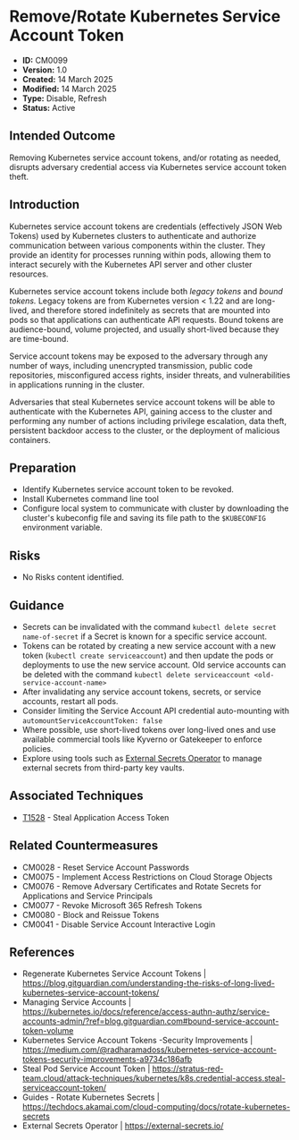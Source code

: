 # Remove/Rotate Kubernetes Service Account Token

* **ID:** CM0099
* **Version:** 1.0
* **Created:** 14 March 2025
* **Modified:** 14 March 2025
* **Type:** Disable, Refresh
* **Status:** Active

## Intended Outcome

Removing Kubernetes service account tokens, and/or rotating as needed, disrupts adversary credential access via Kubernetes service account token theft. 

## Introduction

Kubernetes service account tokens are credentials (effectively JSON Web Tokens) used by Kubernetes clusters to authenticate and authorize communication between various components within the cluster. They provide an identity for processes running within pods, allowing them to interact securely with the Kubernetes API server and other cluster resources. 

Kubernetes service account tokens include both *legacy tokens* and *bound tokens.* Legacy tokens are from Kubernetes version < 1.22 and are long-lived, and therefore stored indefinitely as secrets that are mounted into pods so that applications can authenticate API requests. Bound tokens are audience-bound, volume projected, and usually short-lived because they are time-bound. 

Service account tokens may be exposed to the adversary through any number of ways, including unencrypted transmission, public code repositories, misconfigured access rights, insider threats, and vulnerabilities in applications running in the cluster. 

Adversaries that steal Kubernetes service account tokens will be able to authenticate with the Kubernetes API, gaining access to the cluster and performing any number of actions including privilege escalation, data theft, persistent backdoor access to the cluster, or the deployment of malicious containers. 
  

## Preparation

- Identify Kubernetes service account token to be revoked.
- Install Kubernetes command line tool
- Configure local system to communicate with cluster by downloading the cluster's kubeconfig file and saving its file path to the `$KUBECONFIG` environment variable.

## Risks

- No Risks content identified.

## Guidance

- Secrets can be invalidated with the command `kubectl delete secret name-of-secret` if a Secret is known for a specific service account. 
- Tokens can be rotated by creating a new service account with a new token (`kubectl create serviceaccount`) and then update the pods or deployments to use the new service account. Old service accounts can be deleted with the command `kubectl delete serviceaccount <old-service-account-name>`
- After invalidating any service account tokens, secrets, or service accounts, restart all pods.
- Consider limiting the Service Account API credential auto-mounting with `automountServiceAccountToken: false`
- Where possible, use short-lived tokens over long-lived ones and use available commercial tools like Kyverno or Gatekeeper to enforce policies. 
- Explore using tools such as [External Secrets Operator](https://external-secrets.io/) to manage external secrets from third-party key vaults. 

## Associated Techniques

- [T1528](https://attack.mitre.org/techniques/T1528/) -  Steal Application Access Token 

## Related Countermeasures

- CM0028 - Reset Service Account Passwords
- CM0075 - Implement Access Restrictions on Cloud Storage Objects
- CM0076 - Remove Adversary Certificates and Rotate Secrets for Applications and Service Principals
- CM0077 - Revoke Microsoft 365 Refresh Tokens
- CM0080 - Block and Reissue Tokens
- CM0041 - Disable Service Account Interactive Login

## References

- Regenerate Kubernetes Service Account Tokens | <https://blog.gitguardian.com/understanding-the-risks-of-long-lived-kubernetes-service-account-tokens/>
- Managing Service Accounts | <https://kubernetes.io/docs/reference/access-authn-authz/service-accounts-admin/?ref=blog.gitguardian.com#bound-service-account-token-volume>
- Kubernetes Service Account Tokens -Security Improvements | <https://medium.com/@radharamadoss/kubernetes-service-account-tokens-security-improvements-a9734c186afb>
- Steal Pod Service Account Token | <https://stratus-red-team.cloud/attack-techniques/kubernetes/k8s.credential-access.steal-serviceaccount-token/>
- Guides - Rotate Kubernetes Secrets | <https://techdocs.akamai.com/cloud-computing/docs/rotate-kubernetes-secrets>
- External Secrets Operator | <https://external-secrets.io/>
